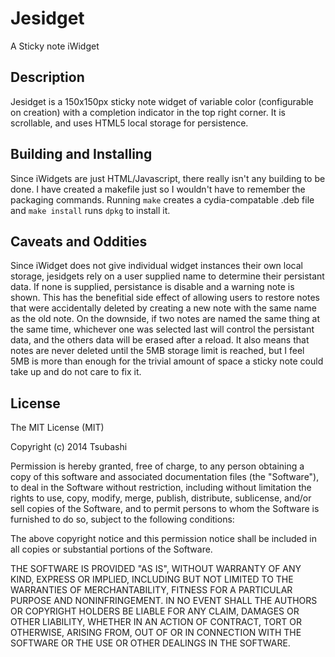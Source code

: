 Jesidget
========

A Sticky note iWidget 

Description
------------
Jesidget is a 150x150px sticky note widget of variable color (configurable on creation) with a completion indicator in the top right corner. It is scrollable, and uses HTML5 local storage for persistence.

Building and Installing
-----------------------
Since iWidgets are just HTML/Javascript, there really isn't any building to be done. I have created a makefile just so I wouldn't have to remember the packaging commands. Running `make` creates a cydia-compatable .deb file and `make install` runs `dpkg` to install it.

Caveats and Oddities
--------------------
Since iWidget does not give individual widget instances their own local storage, jesidgets rely on a user supplied name to determine their persistant data. If none is supplied, persistance is disable and a warning note is shown. This has the benefitial side effect of allowing users to restore notes that were accidentally deleted by creating a new note with the same name as the old note. On the downside, if two notes are named the same thing at the same time, whichever one was selected last will control the persistant data, and the others data will be erased after a reload. It also means that notes are never deleted until the 5MB storage limit is reached, but I feel 5MB is more than enough for the trivial amount of space a sticky note could take up and do not care to fix it.


License
--------
The MIT License (MIT)

Copyright (c) 2014 Tsubashi

Permission is hereby granted, free of charge, to any person obtaining a copy
of this software and associated documentation files (the "Software"), to deal
in the Software without restriction, including without limitation the rights
to use, copy, modify, merge, publish, distribute, sublicense, and/or sell
copies of the Software, and to permit persons to whom the Software is
furnished to do so, subject to the following conditions:

The above copyright notice and this permission notice shall be included in all
copies or substantial portions of the Software.

THE SOFTWARE IS PROVIDED "AS IS", WITHOUT WARRANTY OF ANY KIND, EXPRESS OR
IMPLIED, INCLUDING BUT NOT LIMITED TO THE WARRANTIES OF MERCHANTABILITY,
FITNESS FOR A PARTICULAR PURPOSE AND NONINFRINGEMENT. IN NO EVENT SHALL THE
AUTHORS OR COPYRIGHT HOLDERS BE LIABLE FOR ANY CLAIM, DAMAGES OR OTHER
LIABILITY, WHETHER IN AN ACTION OF CONTRACT, TORT OR OTHERWISE, ARISING FROM,
OUT OF OR IN CONNECTION WITH THE SOFTWARE OR THE USE OR OTHER DEALINGS IN THE
SOFTWARE.

